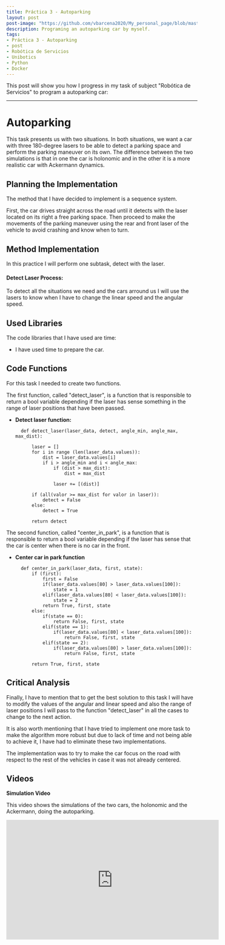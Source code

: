 ```yaml
---
title: Práctica 3 - Autoparking
layout: post
post-image: "https://github.com/vbarcena2020/My_personal_page/blob/master/assets/images/RdS_img.jpg?raw=true"
description: Programing an autoparking car by myself.
tags:
- Práctica 3 - Autoparking
- post
- Robótica de Servicios
- Unibotics
- Python
- Docker
---
```


This post will show you how I progress in my task of subject "Robótica de Servicios" to program a autoparking car:

---
 
# **Autoparking**
This task presents us with two situations. In both situations, we want a car with three 180-degree lasers to be able to detect a parking space and perform the parking maneuver on its own. The difference between the two simulations is that in one the car is holonomic and in the other it is a more realistic car with Ackermann dynamics.

## Planning the Implementation
The method that I have decided to implement is a sequence system.

First, the car drives straight across the road until it detects with the laser located on its right a free parking space. Then proceed to make the movements of the parking maneuver using the rear and front laser of the vehicle to avoid crashing and know when to turn.

## Method Implementation
In this practice I will perform one subtask, detect with the laser.

#### Detect Laser Process:
To detect all the situations we need and the cars arround us I will use the lasers to know when I have to change the linear speed and the angular speed. 

## Used Libraries
The code libraries that I have used are time: 
- I have used time to prepare the car.

## Code Functions
For this task I needed to create two functions. 

The first function, called "detect_laser", is a function that is responsible to return a bool variable depending if the laser has sense something in the range of laser positions that have been passed.

- **Detect laser function:**
 
        def detect_laser(laser_data, detect, angle_min, angle_max, max_dist):

            laser = []
            for i in range (len(laser_data.values)):
                dist = laser_data.values[i]
                if i > angle_min and i < angle_max:
                    if (dist > max_dist):
                        dist = max_dist

                    laser += [(dist)]
                                
            if (all(valor >= max_dist for valor in laser)):
                detect = False
            else: 
                detect = True
                    
            return detect

The second function, called "center_in_park", is a function that is responsible to return a bool variable depending if the laser has sense that the car is center when there is no car in the front.

- **Center car in park function**

        def center_in_park(laser_data, first, state):
            if (first):
                first = False
                if(laser_data.values[80] > laser_data.values[100]):
                    state = 1
                elif(laser_data.values[80] < laser_data.values[100]):
                    state = 2
                return True, first, state
            else:
                if(state == 0):
                    return False, first, state
                elif(state == 1):
                    if(laser_data.values[80] < laser_data.values[100]):
                        return False, first, state
                elif(state == 2):
                    if(laser_data.values[80] > laser_data.values[100]):
                        return False, first, state
            
            return True, first, state
            
## Critical Analysis

Finally, I have to mention that to get the best solution to this task I will have to modify the values of the angular and linear speed and also the range of laser positions I will pass to the function "detect_laser" in all the cases to change to the next action.

It is also worth mentioning that I have tried to implement one more task to make the algorithm more robust but due to lack of time and not being able to achieve it, I have had to eliminate these two implementations.

The implementation was to try to make the car focus on the road with respect to the rest of the vehicles in case it was not already centered.


## Videos

**Simulation Video**

This video shows the simulations of the two cars, the holonomic and the Ackermann, doing the autoparking. 
<br>
<iframe width="560" height="315" src="https://www.youtube.com/embed/WWRFu3M6DFY" frameborder="0" allow="accelerometer; autoplay; encrypted-media; gyroscope; picture-in-picture" allowfullscreen></iframe> 
 
